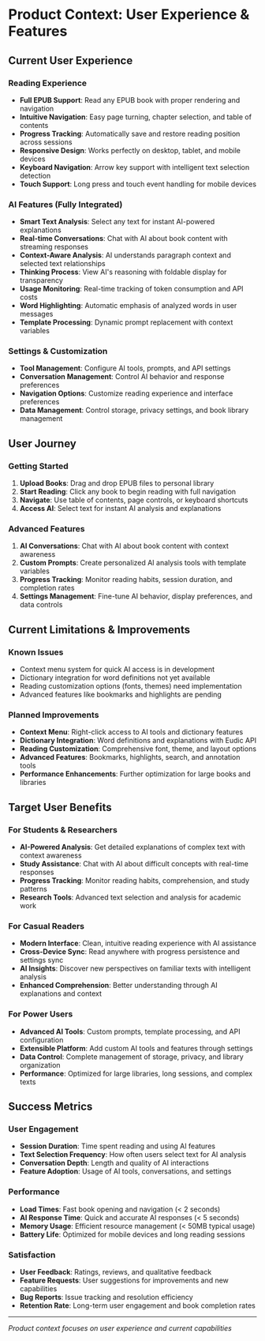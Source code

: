 # Product Context: User Experience & Features

## **Current User Experience**

### **Reading Experience**

- **Full EPUB Support**: Read any EPUB book with proper rendering and navigation
- **Intuitive Navigation**: Easy page turning, chapter selection, and table of contents
- **Progress Tracking**: Automatically save and restore reading position across sessions
- **Responsive Design**: Works perfectly on desktop, tablet, and mobile devices
- **Keyboard Navigation**: Arrow key support with intelligent text selection detection
- **Touch Support**: Long press and touch event handling for mobile devices

### **AI Features (Fully Integrated)**

- **Smart Text Analysis**: Select any text for instant AI-powered explanations
- **Real-time Conversations**: Chat with AI about book content with streaming responses
- **Context-Aware Analysis**: AI understands paragraph context and selected text relationships
- **Thinking Process**: View AI's reasoning with foldable display for transparency
- **Usage Monitoring**: Real-time tracking of token consumption and API costs
- **Word Highlighting**: Automatic emphasis of analyzed words in user messages
- **Template Processing**: Dynamic prompt replacement with context variables

### **Settings & Customization**

- **Tool Management**: Configure AI tools, prompts, and API settings
- **Conversation Management**: Control AI behavior and response preferences
- **Navigation Options**: Customize reading experience and interface preferences
- **Data Management**: Control storage, privacy settings, and book library management

## **User Journey**

### **Getting Started**

1. **Upload Books**: Drag and drop EPUB files to personal library
2. **Start Reading**: Click any book to begin reading with full navigation
3. **Navigate**: Use table of contents, page controls, or keyboard shortcuts
4. **Access AI**: Select text for instant AI analysis and explanations

### **Advanced Features**

1. **AI Conversations**: Chat with AI about book content with context awareness
2. **Custom Prompts**: Create personalized AI analysis tools with template variables
3. **Progress Tracking**: Monitor reading habits, session duration, and completion rates
4. **Settings Management**: Fine-tune AI behavior, display preferences, and data controls

## **Current Limitations & Improvements**

### **Known Issues**

- Context menu system for quick AI access is in development
- Dictionary integration for word definitions not yet available
- Reading customization options (fonts, themes) need implementation
- Advanced features like bookmarks and highlights are pending

### **Planned Improvements**

- **Context Menu**: Right-click access to AI tools and dictionary features
- **Dictionary Integration**: Word definitions and explanations with Eudic API
- **Reading Customization**: Comprehensive font, theme, and layout options
- **Advanced Features**: Bookmarks, highlights, search, and annotation tools
- **Performance Enhancements**: Further optimization for large books and libraries

## **Target User Benefits**

### **For Students & Researchers**

- **AI-Powered Analysis**: Get detailed explanations of complex text with context awareness
- **Study Assistance**: Chat with AI about difficult concepts with real-time responses
- **Progress Tracking**: Monitor reading habits, comprehension, and study patterns
- **Research Tools**: Advanced text selection and analysis for academic work

### **For Casual Readers**

- **Modern Interface**: Clean, intuitive reading experience with AI assistance
- **Cross-Device Sync**: Read anywhere with progress persistence and settings sync
- **AI Insights**: Discover new perspectives on familiar texts with intelligent analysis
- **Enhanced Comprehension**: Better understanding through AI explanations and context

### **For Power Users**

- **Advanced AI Tools**: Custom prompts, template processing, and API configuration
- **Extensible Platform**: Add custom AI tools and features through settings
- **Data Control**: Complete management of storage, privacy, and library organization
- **Performance**: Optimized for large libraries, long sessions, and complex texts

## **Success Metrics**

### **User Engagement**

- **Session Duration**: Time spent reading and using AI features
- **Text Selection Frequency**: How often users select text for AI analysis
- **Conversation Depth**: Length and quality of AI interactions
- **Feature Adoption**: Usage of AI tools, conversations, and settings

### **Performance**

- **Load Times**: Fast book opening and navigation (< 2 seconds)
- **AI Response Time**: Quick and accurate AI responses (< 5 seconds)
- **Memory Usage**: Efficient resource management (< 50MB typical usage)
- **Battery Life**: Optimized for mobile devices and long reading sessions

### **Satisfaction**

- **User Feedback**: Ratings, reviews, and qualitative feedback
- **Feature Requests**: User suggestions for improvements and new capabilities
- **Bug Reports**: Issue tracking and resolution efficiency
- **Retention Rate**: Long-term user engagement and book completion rates

---

_Product context focuses on user experience and current capabilities_
